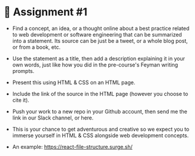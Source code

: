 # 📔 Assignment #1

* Find a concept, an idea, or a thought online about a best practice related to web development or software engineering that can be summarized into a statement. Its source can be just be a tweet, or a whole blog post, or from a book, etc.

* Use the statement as a title, then add a description explaining it in your own words, just like how you did in the pre-course's Feyman writing prompts.

* Present this using HTML & CSS on an HTML page.

* Include the link of the source in the HTML page (however you choose to cite it).

* Push your work to a new repo in your Github account, then send me the link in our Slack channel, or here.

* This is your chance to get adventurous and creative so we expect you to immerse yourself in HTML & CSS alongside web development concepts.

* An example: https://react-file-structure.surge.sh/